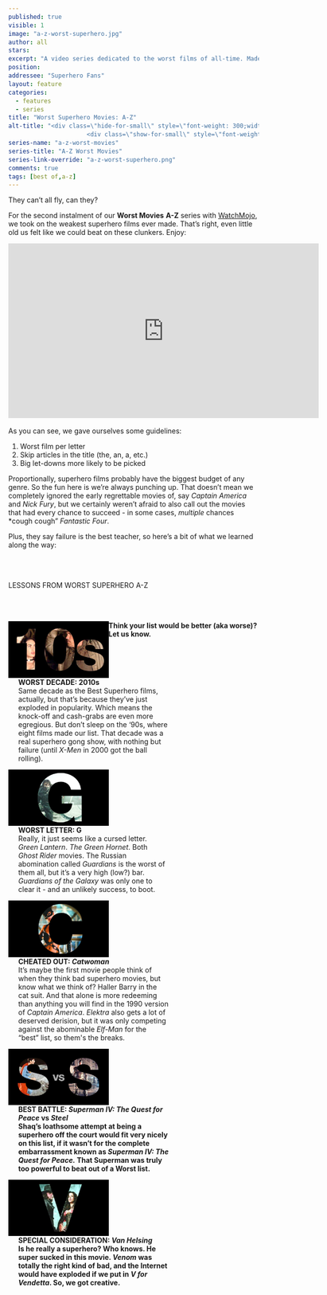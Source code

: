 ```yaml
---
published: true
visible: 1
image: "a-z-worst-superhero.jpg"
author: all
stars: 
excerpt: "A video series dedicated to the worst films of all-time. Made In partnership with our friends at WatchMojo."
position: 
addressee: "Superhero Fans"
layout: feature
categories: 
  - features
  - series
title: "Worst Superhero Movies: A-Z"
alt-title: "<div class=\"hide-for-small\" style=\"font-weight: 300;width: 16rem;margin: -10rem auto 0 auto;font-family: Helvetica Neue;color: #fff;font-size: 1.5rem;padding-left: 2rem;text-align: center;\">The worst movies of all time</div>
	                  <div class=\"show-for-small\" style=\"font-weight: 300;width: 10rem;margin: 3.5rem auto 0 auto;font-family: Helvetica Neue;color: #fff;font-size: 1rem;padding-left: 1rem;text-align: center;\">The worst movies of all time</div>"
series-name: "a-z-worst-movies"
series-title: "A-Z Worst Movies"
series-link-override: "a-z-worst-superhero.png"
comments: true
tags: [best of,a-z]
---
```

They can’t all fly, can they?

For the second instalment of our **Worst Movies** **A-Z** series with [WatchMojo](https://www.youtube.com/channel/UCaWd5_7JhbQBe4dknZhsHJg), we took on the weakest superhero films ever made. That’s right, even little old us felt like we could beat on these clunkers. Enjoy:

<div class="video-container"><iframe width="624" height="351" src="https://www.youtube.com/embed/U7r9zeY3swU?ecver=1" frameborder="0" allowfullscreen></iframe></div>

As you can see, we gave ourselves some guidelines:

1. Worst film per letter
1. Skip articles in the title (the, an, a, etc.)
1. Big let-downs more likely to be picked

Proportionally, superhero films probably have the biggest budget of any genre. So the fun here is we’re always punching up. That doesn’t mean we completely ignored the early regrettable movies of, say _Captain America_ and _Nick Fury_, but we certainly weren’t afraid to also call out the movies that had every chance to succeed - in some cases, _multiple_ chances *cough cough” _Fantastic Four_.

Plus, they say failure is the best teacher, so here’s a bit of what we learned along the way: 


<p class="intro" style="margin-top:4rem">LESSONS FROM WORST SUPERHERO A-Z</p>

<div class="clearfix" style="margin-top:4rem;width:100%;">
	<div style="height:100%;float:left;width:40%;">
		<img style="vertical-align: top;display: inline-block;" src="/assets/img/features/inline/a-z-worst-superhero/worst-decade.jpg"> 
	</div>
	<p style="margin-top:0;float:left;width:60%;padding-left: 20px;">
		<strong>WORST DECADE: 2010s</strong><br />
		Same decade as the Best Superhero films, actually, but that’s because they’ve just exploded in popularity. Which means the knock-off and cash-grabs are even more egregious. But don’t sleep on the ‘90s, where eight films made our list. That decade was a real superhero gong show, with nothing but failure (until <em>X-Men</em> in 2000 got the ball rolling).
      </p>
</div>

<div class="clearfix"  style="margin-top:4rem;width:100%;">
	<div style="height:100%;float:left;width:40%;">
		<img style="vertical-align: top;display: inline-block;" src="/assets/img/features/inline/a-z-worst-superhero/worst-letter.jpg"> 
	</div>
	<p style="margin-top:0;float:left;width:60%;padding-left: 20px;">
		<strong>WORST LETTER: G</strong><br />
	     Really, it just seems like a cursed letter. <em>Green Lantern</em>. <em>The Green Hornet</em>. Both <em>Ghost Rider</em> movies. The Russian abomination called <em>Guardians</em> is the worst of them all, but it’s a very high (low?) bar. <em>Guardians of the Galaxy</em> was only one to clear it - and an unlikely success, to boot.
	</p>
</div>

<div class="clearfix"  style="margin-top:4rem;width:100%;">
	<div style="height:100%;float:left;width:40%;">
		<img style="vertical-align: top;display: inline-block;" src="/assets/img/features/inline/a-z-worst-superhero/cheated-out.jpg"> 
	</div>
	<p style="margin-top:0;float:left;width:60%;padding-left: 20px;">
		<strong>CHEATED OUT: <em>Catwoman</em></strong><br />
		It’s maybe the first movie people think of when they think bad superhero movies, but know what we think of? Haller Barry in the cat suit. And that alone is more redeeming than anything you will find in the 1990 version of <em>Captain America</em>. <em>Elektra</em> also gets a lot of deserved derision, but it was only competing against the abominable <em>Elf-Man</em> for the “best” list, so them's the breaks.
	</p>
</div>

<div class="clearfix" style="margin-top:4rem;width:100%;">
	<div style="height:100%;float:left;width:40%;">
		<img style="vertical-align: top;display: inline-block;" src="/assets/img/features/inline/a-z-worst-superhero/best-battle.jpg"> 
	</div>
	<p style="margin-top:0;float:left;width:60%;padding-left: 20px;">
		<strong>BEST BATTLE: <em>Superman IV: The Quest for Peace</em> <strong>vs</strong> <em>Steel</em><br />
	  Shaq’s loathsome attempt at being a superhero off the court would fit very nicely on this list, if it wasn’t for the complete embarrassment known as <em>Superman IV: The Quest for Peace.</em> That Superman was truly too powerful to beat out of a Worst list.
	</p>
</div>

<div class="clearfix"  style="margin:4rem 0;width:100%;">
	<div style="height:100%;float:left;width:40%;">
		<img style="vertical-align: top;display: inline-block;" src="/assets/img/features/inline/a-z-worst-superhero/special-consideration.jpg"> 
	</div>
	<p style="margin-top:0;float:left;width:60%;padding-left: 20px;">
		<strong>SPECIAL CONSIDERATION: <em>Van Helsing</em></strong><br />
	    Is he really a superhero? Who knows. He super sucked in this movie. <em>Venom</em> was totally the right kind of bad, and the Internet would have exploded if we put in <em>V for Vendetta</em>. So, we got creative.
	</p>
</div>

Think your list would be better (aka worse)? Let us know.